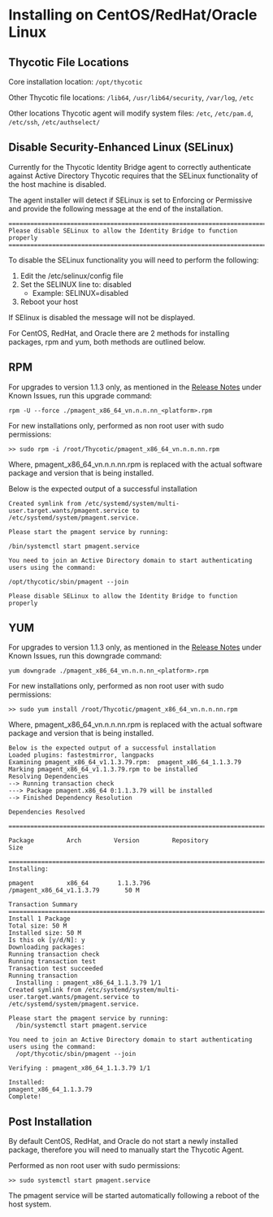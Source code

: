 [title]: # (CentOS/RedHat/Oracle)
[tags]: # (setup)
[priority]: # (5)
# Installing on CentOS/RedHat/Oracle Linux

## Thycotic File Locations

Core installation location: `/opt/thycotic`

Other Thycotic file locations: `/lib64`, `/usr/lib64/security`, `/var/log`, `/etc`

Other locations Thycotic agent will modify system files: `/etc`, `/etc/pam.d`, `/etc/ssh`, `/etc/authselect/`

## Disable Security-Enhanced Linux (SELinux)

Currently for the Thycotic Identity Bridge agent to correctly authenticate against Active Directory Thycotic requires that the SELinux functionality of the host machine is disabled.

The agent installer will detect if SELinux is set to Enforcing or Permissive and provide the following message at the end of the installation.

```
========================================================================
Please disable SELinux to allow the Identity Bridge to function properly
========================================================================
```

To disable the SELinux functionality you will need to perform the following:

1. Edit the /etc/selinux/config file
1. Set the SELINUX line to: disabled
   * Example: SELINUX=disabled
1. Reboot your host

If SElinux is disabled the message will not be displayed.

For CentOS, RedHat, and Oracle there are 2 methods for installing packages, rpm and yum, both methods are outlined below.

## RPM

For upgrades to version 1.1.3 only, as mentioned in the [Release Notes](../../release-notes/rn-1.1.3.md) under Known Issues, run this upgrade command:

`rpm -U --force ./pmagent_x86_64_vn.n.n.nn_<platform>.rpm`

For new installations only, performed as non root user with sudo permissions:

`>> sudo rpm -i /root/Thycotic/pmagent_x86_64_vn.n.n.nn.rpm`

Where, pmagent_x86_64_vn.n.n.nn.rpm is replaced with the actual software package and version that is being installed.

Below is the expected output of a successful installation

```
Created symlink from /etc/systemd/system/multi-user.target.wants/pmagent.service to /etc/systemd/system/pmagent.service.

Please start the pmagent service by running:

/bin/systemctl start pmagent.service

You need to join an Active Directory domain to start authenticating users using the command:

/opt/thycotic/sbin/pmagent --join

Please disable SELinux to allow the Identity Bridge to function properly
```

## YUM

For upgrades to version 1.1.3 only, as mentioned in the [Release Notes](../../release-notes/rn-1.1.3.md) under Known Issues, run this downgrade command:

`yum downgrade ./pmagent_x86_64_vn.n.n.nn_<platform>.rpm`

For new installations only, performed as non root user with sudo permissions:

`>> sudo yum install /root/Thycotic/pmagent_x86_64_vn.n.n.nn.rpm`

Where, pmagent_x86_64_vn.n.n.nn.rpm is replaced with the actual software package and version that is being installed.

```
Below is the expected output of a successful installation
Loaded plugins: fastestmirror, langpacks
Examining pmagent_x86_64_v1.1.3.79.rpm:  pmagent_x86_64_1.1.3.79
Marking pmagent_x86_64_v1.1.3.79.rpm to be installed
Resolving Dependencies
--> Running transaction check
---> Package pmagent.x86_64 0:1.1.3.79 will be installed
--> Finished Dependency Resolution

Dependencies Resolved

==============================================================================

Package         Arch         Version         Repository                  Size

==============================================================================
Installing:

pmagent         x86_64        1.1.3.796        /pmagent_x86_64_v1.1.3.79       50 M

Transaction Summary
==============================================================================
Install 1 Package
Total size: 50 M
Installed size: 50 M
Is this ok [y/d/N]: y
Downloading packages:
Running transaction check
Running transaction test
Transaction test succeeded
Running transaction
  Installing : pmagent_x86_64_1.1.3.79 1/1
Created symlink from /etc/systemd/system/multi-user.target.wants/pmagent.service to /etc/systemd/system/pmagent.service.

Please start the pmagent service by running:
  /bin/systemctl start pmagent.service

You need to join an Active Directory domain to start authenticating users using the command:
  /opt/thycotic/sbin/pmagent --join

Verifying : pmagent_x86_64_1.1.3.79 1/1

Installed:
pmagent_x86_64_1.1.3.79
Complete!
```

## Post Installation

By default CentOS, RedHat, and Oracle do not start a newly installed package, therefore you will need to manually start the Thycotic Agent.

Performed as non root user with sudo permissions:

`>> sudo systemctl start pmagent.service`

The pmagent service will be started automatically following a reboot of the host system.
